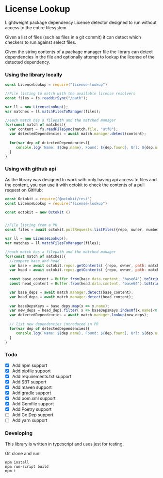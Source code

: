 # License Lookup
Lightweight package dependency License detector designed to run without access to the entire filesystem.

Given a list of files (such as files in a git commit) it can detect which checkers to run against select files. 

Given the string contents of a package manager file the library can detect dependencies in the file and optionally attempt to lookup the license of the detected dependency. 

### Using the library locally

```javascript
const LicenseLookup = require("license-lookup")

//File listing to match with the available license resolvers
const files = fs.readdirSync("/path");

var ll = new LicenseLookup();
var matches = ll.matchFilesToManager(files);

//each match has a filepath and the matched manager
for(const match of matches){
  var content = fs.readFileSync(match.file, "utf8");
  var detectedDependencies = await match.manager.detect(content);
  
  for(var dep of detectedDependencies){
     console.log(`Name: ${dep.name}, Found: ${dep.found}, Url: ${dep.url}, License: ${dep.license}`);
  }
}
```

### Using with github api
As the library was designed to work with only having api access to files and the content, you can use it with octokit to check the contents of a pull request on GitHub:

```javascript
const Octokit = require('@octokit/rest')
const LicenseLookup = require("license-lookup")

const octokit = new Octokit ()


//File listing from a PR
const files = await octokit.pullRequests.listFiles({repo, owner, number});

var ll = new LicenseLookup();
var matches = ll.matchFilesToManager(files);

//each match has a filepath and the matched manager
for(const match of matches){
  //compare base and head
  var base = await octokit.repos.getContents( {repo, owner, path: match.file,});
  var head = await octokit.repos.getContents( {repo, owner, path: match.file, ref: ref})
      
  const base_content = Buffer.from(base.data.content, 'base64').toString()
  const head_content = Buffer.from(head.data.content, 'base64').toString()

  var base_deps = await match.manager.detect(base_content);
  var head_deps = await match.manager.detect(head_content);
  
  var baseDepsKeys = base_deps.map(x => x.name);
  var new_deps = head_deps.filter( x => baseDepsKeys.indexOf(x.name)<0 );
  var detectedDependencies = await match.manager.lookup(new_deps);
  
  // list new dependencies introduced in PR
  for(var dep of detectedDependencies){
     console.log(`Name: ${dep.name}, Found: ${dep.found}, Url: ${dep.url}, License: ${dep.license}`);
  }
}
```


### Todo
- [x] Add npm support
- [x] Add pipfile support
- [x] Add requirements.txt support
- [x] Add SBT support
- [x] Add maven support
- [x] Add gradle support
- [x] Add pom.xml support 
- [x] Add Gemfile support
- [x] Add Poetry support
- [ ] Add Go Dep support
- [ ] Add yarn support

### Developing

This library is written in typescript and uses jest for testing.  

Git clone and run:
```
npm install
npm run-script build
npm t
```
